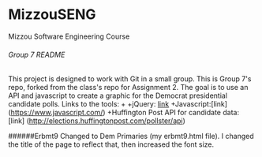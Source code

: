 # MizzouSENG
Mizzou Software Engineering Course

###### Group 7 README

This project is designed to work with Git in a small group. This is Group 7's repo, forked from the class's repo for Assignment 2. The goal is to use an API and javascript to create a graphic for the Democrat presidential candidate polls. Links to the tools:
 +
 +jQuery: [link](https://jquery.com/)
 +Javascript:[link] (https://www.javascript.com/)
 +Huffington Post API for candidate data: [link] (http://elections.huffingtonpost.com/pollster/api) 

######Erbmt9
Changed to Dem Primaries (my erbmt9.html file). I changed the title of the page to reflect that, then increased the font size.
